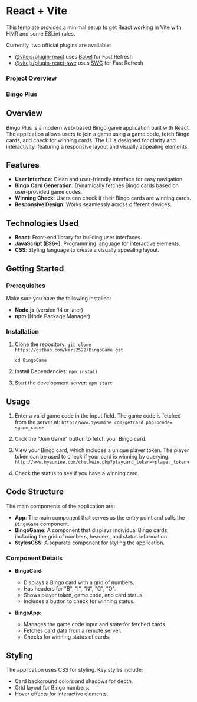 # React + Vite

This template provides a minimal setup to get React working in Vite with HMR and some ESLint rules.

Currently, two official plugins are available:

- [@vitejs/plugin-react](https://github.com/vitejs/vite-plugin-react/blob/main/packages/plugin-react/README.md) uses [Babel](https://babeljs.io/) for Fast Refresh
- [@vitejs/plugin-react-swc](https://github.com/vitejs/vite-plugin-react-swc) uses [SWC](https://swc.rs/) for Fast Refresh



### Project Overview

### Bingo Plus

## Overview
Bingo Plus is a modern web-based Bingo game application built with React. The application allows users to join a game using a game code, fetch Bingo cards, and check for winning cards. The UI is designed for clarity and interactivity, featuring a responsive layout and visually appealing elements.

## Features
- **User Interface**: Clean and user-friendly interface for easy navigation.
- **Bingo Card Generation**: Dynamically fetches Bingo cards based on user-provided game codes.
- **Winning Check**: Users can check if their Bingo cards are winning cards.
- **Responsive Design**: Works seamlessly across different devices.

## Technologies Used
- **React**: Front-end library for building user interfaces.
- **JavaScript (ES6+)**: Programming language for interactive elements.
- **CSS**: Styling language to create a visually appealing layout.

## Getting Started

### Prerequisites
Make sure you have the following installed:
- **Node.js** (version 14 or later)
- **npm** (Node Package Manager)

### Installation
1. Clone the repository:
   `git clone https://github.com/karl2522/BingoGame.git`
   
   `cd BingoGame`

2. Install Dependencies:
   `npm install`

3. Start the development server:
   `npm start`

## Usage
1. Enter a valid game code in the input field. The game code is fetched from the server at:
   `http://www.hyeumine.com/getcard.php?bcode=<game_code>`

2. Click the "Join Game" button to fetch your Bingo card.

3. View your Bingo card, which includes a unique player token. The player token can be used to check if your card is winning by querying:
   `http://www.hyeumine.com/checkwin.php?playcard_token=<player_token>`

4. Check the status to see if you have a winning card.

## Code Structure
The main components of the application are:
- **App**: The main component that serves as the entry point and calls the `BingoGame` component.
- **BingoGame**: A component that displays individual Bingo cards, including the grid of numbers, headers, and status information.
- **StylesCSS**: A separate component for styling the application.

### Component Details
- **BingoCard**:
  - Displays a Bingo card with a grid of numbers.
  - Has headers for "B", "I", "N", "G", "O".
  - Shows player token, game code, and card status.
  - Includes a button to check for winning status.

- **BingoApp**:
  - Manages the game code input and state for fetched cards.
  - Fetches card data from a remote server.
  - Checks for winning status of cards.

## Styling
The application uses CSS for styling. Key styles include:
- Card background colors and shadows for depth.
- Grid layout for Bingo numbers.
- Hover effects for interactive elements.

